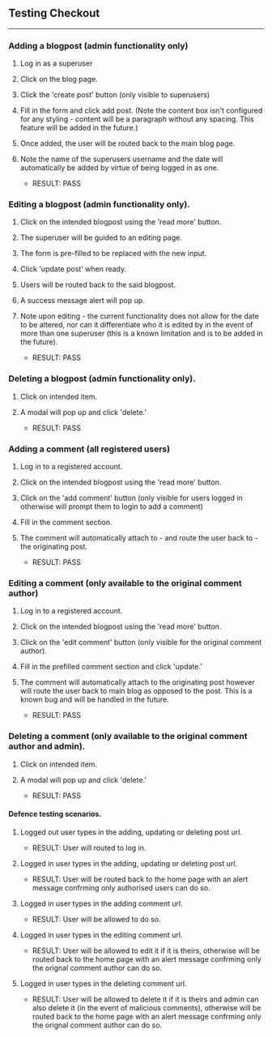## Testing Checkout
***
### Adding a blogpost (admin functionality only)
1. Log in as a superuser
2. Click on the blog page.
3. Click the 'create post' button (only visible to superusers)
4. Fill in the form and click add post. (Note the content box isn't configured for any styling - content will be a paragraph without any spacing. This feature will be added in the future.)
5. Once added, the user will be routed back to the main blog page.
6. Note the name of the superusers username and the date will automatically be added by virtue of being logged in as one.

    * RESULT: PASS

### Editing a blogpost (admin functionality only).
1. Click on the intended blogpost using the 'read more' button.
2. The superuser will be guided to an editing page.
3. The form is pre-filled to be replaced with the new input.
4. Click 'update post' when ready.
5. Users will be routed back to the said blogpost.
6. A success message alert will pop up.
7. Note upon editing - the current functionality does not allow for the date to be altered, nor can it differentiate who it is edited by in the event of more than one superuser (this is a known limitation and is to be added in the future).

    * RESULT: PASS

### Deleting a blogpost (admin functionality only).
1. Click on intended item.
2. A modal will pop up and click 'delete.'

    * RESULT: PASS

### Adding a comment (all registered users)
1. Log in to a registered account.
2. Click on the intended blogpost using the 'read more' button.
3. Click on the 'add comment' button (only visible for users logged in otherwise will prompt them to login to add a comment)
4. Fill in the comment section.
5. The comment will automatically attach to - and route the user back to - the originating post.

    * RESULT: PASS

### Editing a comment (only available to the original comment author)
1. Log in to a registered account.
2. Click on the intended blogpost using the 'read more' button.
3. Click on the 'edit comment' button (only visible for the original comment author).
4. Fill in the prefilled comment section and click 'update.'
5. The comment will automatically attach to the originating post however will route the user back to main blog as opposed to the post. This is a known bug and will be handled in the future.

    * RESULT: PASS

### Deleting a comment (only available to the original comment author and admin).
1. Click on intended item.
2. A modal will pop up and click 'delete.'

    * RESULT: PASS

#### Defence testing scenarios.
1. Logged out user types in the adding, updating or deleting post url.

    * RESULT: User will routed to log in.

2. Logged in user types in the adding, updating or deleting post url.

    * RESULT: User will be routed back to the home page with an alert message confrming only authorised users can do so.

3. Logged in user types in the adding comment url.

    * RESULT: User will be allowed to do so.

4. Logged in user types in the editing comment url.

    * RESULT: User will be allowed to edit it if it is theirs, otherwise will be routed back to the home page with an alert message confrming only the orignal comment author can do so.

5. Logged in user types in the deleting comment url.

    * RESULT: User will be allowed to delete it if it is theirs and admin can also delete it (in the event of malicious comments), otherwise will be routed back to the home page with an alert message confrming only the orignal comment author can do so.